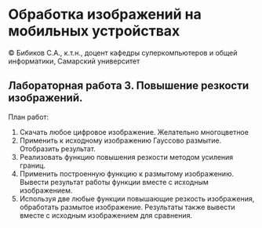 # Обработка изображений на мобильных устройствах

© Бибиков С.А., к.т.н., доцент кафедры суперкомпьютеров и общей информатики, Самарский университет

## Лабораторная работа 3. Повышение резкости изображений.

План работ:
1. Скачать любое цифровое изображение. Желательно многоцветное
2. Применить к исходному изображению Гауссово размытие. Отобразить результат.
3. Реализовать функцию повышения резкости методом усиления границ.
4. Применить построенную функцию к размытому изображению. Вывести результат работы функции вместе с исходным изображением.
5. Используя две любые функции повышающие резкость изображения, обработать размытое изображение. Результаты также вывести вместе с исходным изображением для сравнения.
